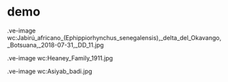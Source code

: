 # demo

.ve-image wc:Jabirú_africano_(Ephippiorhynchus_senegalensis),_delta_del_Okavango,_Botsuana,_2018-07-31,_DD_11.jpg

.ve-image wc:Heaney_Family_1911.jpg

.ve-image wc:Asiyab_badi.jpg